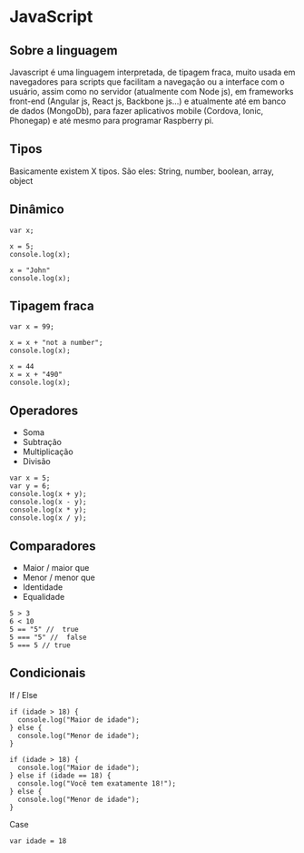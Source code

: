 
# JavaScript

## Sobre a linguagem

Javascript é uma linguagem interpretada, de tipagem fraca, muito usada em navegadores para scripts que facilitam a navegação ou a interface com o usuário, assim como no servidor (atualmente com Node js), em frameworks front-end (Angular js, React js, Backbone js...) e atualmente até em banco de dados (MongoDb), para fazer aplicativos mobile (Cordova, Ionic, Phonegap) e até mesmo para programar Raspberry pi.

## Tipos

Basicamente existem X tipos. 
São eles: String, number, boolean, array, object

## Dinâmico

```
var x;

x = 5;
console.log(x);

x = "John"
console.log(x);
```

## Tipagem fraca

```
var x = 99;

x = x + "not a number";
console.log(x);

x = 44
x = x + "490"
console.log(x);
```

## Operadores

- Soma
- Subtração
- Multiplicação
- Divisão
```
var x = 5;
var y = 6;
console.log(x + y);
console.log(x - y);
console.log(x * y);
console.log(x / y);
```

## Comparadores

- Maior / maior que
- Menor / menor que
- Identidade
- Equalidade

```
5 > 3
6 < 10
5 == "5" //  true
5 === "5" //  false
5 === 5 // true
```

## Condicionais

If / Else

```
if (idade > 18) {
  console.log("Maior de idade");
} else {
  console.log("Menor de idade");
}
```

```
if (idade > 18) {
  console.log("Maior de idade");
} else if (idade == 18) {
  console.log("Você tem exatamente 18!");
} else {
  console.log("Menor de idade");
}
```

Case

```
var idade = 18

```